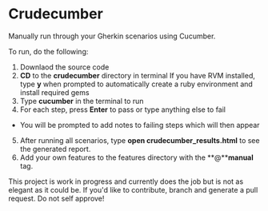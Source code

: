 # Crudecumber

Manually run through your Gherkin scenarios using Cucumber.

To run, do the following:

1. Downlaod the source code
2. **CD** to the **crudecumber** directory in terminal
If you have RVM installed, type **y** when prompted to automatically create a ruby environment and install required gems
3. Type **cucumber** in the terminal to run
4. For each step, press **Enter** to pass or type anything else to fail
 * You will be prompted to add notes to failing steps which will then appear
5. After running all scenarios, type **open crudecumber_results.html** to see the generated report.
6. Add your own features to the features directory with the **@****manual** tag.

This project is work in progress and currently does the job but is not as elegant as it could be. If you'd like to contribute, branch and generate a pull request. Do not self approve!
